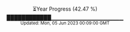 <p align="center">
⏳Year Progress (42.47 %) <br>
████████████▁▁▁▁▁▁▁▁▁▁▁▁▁▁▁▁▁▁ <br>
<sub>Updated: Mon, 05 Jun 2023 00:09:00 GMT</sub>
</p>


